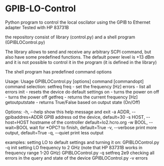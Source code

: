 # GPIB-LO-Control
Python program to control the local oscilator using the GPIB to Ethernet adapter
Tested with HP 83731B

the repository consist of library (control.py) and a shell program (GPIBLOControl.py)

The library allows to send and receive any arbitrary SCPI command, but also 
have some predefined functions. The default power level is +13 dBm and it is not
possible to control it in the program (it is defined in the library)

The shell program has predefined command options

Usage: Usage GPIBLOControl.py [options] command [commandopt]
    command selection:
        setfreq  freq - set the frequency [Hz]
        errors - list all errors
        init - resets the device do default settings
        on - turns the power on
        off - turns the power off
        getfreq - returns the current frequency [Hz]
        getoutputstate - returns True/False based on output state (On/Off)

Options:
  -h, --help            show this help message and exit
  -a ADDR, --gpibaddres=ADDR
                        GPIB address od the device, default=30
  -s HOST, --host=HOST  hostname of the controller default=lo2.hcro.org
  -w BOOL, --wait=BOOL  wait for *OPC? to finish, default=True
  -v, --verbose         print more output, default=True
  -q, --quiet           print less output

examples:
setting LO to default settings and turning it on:
    GPIBLOControl.py -q init
setting LO frequency to 2 GHz (note that HP 83731B works in frequency range 1-20 GHz)
    GPIBLOControl.py -q setfreq 2e9
checking all errors in the query and state of the device
    GPIBLOControl.py -v errors
